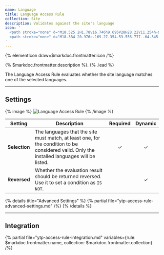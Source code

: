 ```yaml
---
name: Language
title: Language Access Rule
collection: Site
description: Validates against the site's language
icon: '
  <path stroke="none" d="M18.525 2H1.78v16.746h9.695V28H28.22V11.254h-9.695V2zM9.068 5.966L6.302 13.86h1.867l.45-1.284h2.856v4.407H3.542V3.763h13.22v7.491H13.09l-1.852-5.288h-2.17zm2 4.848H9.237l.916-2.613.915 2.613zm15.39 2.203v13.22h-13.22v-13.22h13.22z"/>
  <path stroke="none" d="M18.384 20.976c.169.27.354.53.556.777-.64.345-1.365.517-2.177.518v1.763c1.33 0 2.518-.353 3.525-1.037 1.008.684 2.196 1.037 3.526 1.037V22.27c-.811 0-1.537-.173-2.177-.518.201-.247.387-.507.555-.777a9.16 9.16 0 001.107-2.67h.955v-1.764H21.17V15.22h-1.762v1.322h-3.085v1.763h.955a9.16 9.16 0 001.107 2.67zm3.09-2.67a7.33 7.33 0 01-.777 1.735c-.124.2-.26.393-.409.576a5.703 5.703 0 01-.382-.532 7.31 7.31 0 01-.804-1.78h2.372z"/>
'
---
```


{% elementIcon draw=$markdoc.frontmatter.icon /%}

{% $markdoc.frontmatter.description %}. {% .lead %}

The Language Access Rule evaluates whether the site language matches one of the selected languages.

---

## Settings

{% image %}
![Language Access Rule](/next/assets/ytp/access/rule-language.webp)
{% /image %}

| Setting | Description | Required | Dynamic |
| ------- | ----------- | :------: | :-----: |
| **Selection** | The languages that the site must match, at least one, for the condition to be considered valid. Only the installed languages will be listed. | &#x2713; | &#x2713; |
| **Reversed** | Whether the evaluation result should be returned reversed. Use it to set a condition as `IS NOT`. | | &#x2713; |

{% details title="Advanced Settings" %}
    {% partial file="ytp-access-rule-advanced-settings.md" /%}
{% /details %}

---

## Integration

{% partial file="ytp-access-rule-integration.md" variables={rule: $markdoc.frontmatter.name, collection: $markdoc.frontmatter.collection} /%}
